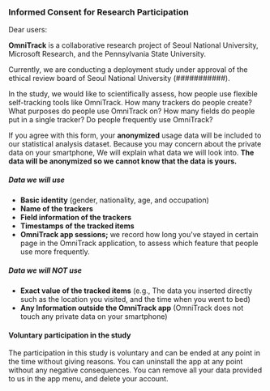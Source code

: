 ### Informed Consent for Research Participation

Dear users:

**OmniTrack** is a collaborative research project of Seoul National University, Microsoft Research, and the Pennsylvania State University.

Currently, we are conducting a deployment study under approval of the ethical review board of Seoul National University (###########).

In the study, we would like to scientifically assess, how people use flexible self-tracking tools like OmniTrack. How many trackers do people create? What purposes do people use OmniTrack on? How many fields do people put in a single tracker? Do people frequently use OmniTrack?

If you agree with this form, your **anonymized** usage data will be included to our statistical analysis dataset.
Because you may concern about the private data on your smartphone, We will explain what data we will look into.
**The data will be anonymized so we cannot know that the data is yours.**

##### Data we will use
- **Basic identity** (gender, nationality, age, and occupation)
- **Name of the trackers**
- **Field information of the trackers**
- **Timestamps of the tracked items**
- **OmniTrack app sessions;** we record how long you've stayed in certain page in the OmniTrack application, to assess which feature that people use more frequently.

##### Data we will **NOT** use
- **Exact value of the tracked items** (e.g., The data you inserted directly such as the location you visited, and the time when you went to bed)
- **Any Information outside the OmniTrack app** (OmniTrack does not touch any private data on your smartphone)


#### Voluntary participation in the study
The participation in this study is voluntary and can be ended at any point in the time without giving reasons. You can uninstall the app at any point without any negative consequences. You can remove all your data provided to us in the app menu, and delete your account.